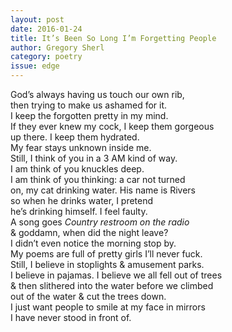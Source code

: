 ```yaml
---
layout: post 
date: 2016-01-24
title: It’s Been So Long I’m Forgetting People
author: Gregory Sherl
category: poetry
issue: edge
---
```

God’s always having us touch our own rib,  
then trying to make us ashamed for it.  
I keep the forgotten pretty in my mind.  
If they ever knew my cock, I keep them gorgeous  
up there. I keep them hydrated.  
My fear stays unknown inside me.  
Still, I think of you in a 3 AM kind of way.  
I am think of you knuckles deep.  
I am think of you thinking: a car not turned  
on, my cat drinking water. His name is Rivers  
so when he drinks water, I pretend  
he’s drinking himself. I feel faulty.  
A song goes _Country restroom on the radio_  
& goddamn, when did the night leave?  
I didn’t even notice the morning stop by.  
My poems are full of pretty girls I’ll never fuck.  
Still, I believe in stoplights & amusement parks.  
I believe in pajamas. I believe we all fell out of trees  
& then slithered into the water before we climbed  
out of the water & cut the trees down.  
I just want people to smile at my face in mirrors  
I have never stood in front of.